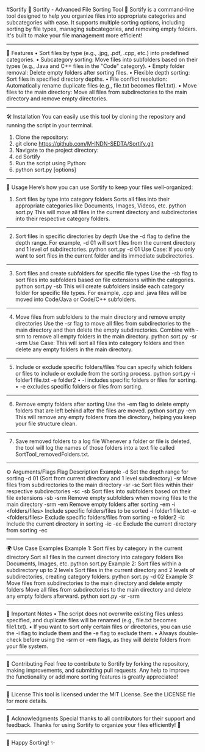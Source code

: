 #Sortify
📂 Sortify - Advanced File Sorting Tool 🧹
Sortify is a command-line tool designed to help you organize files into appropriate categories and subcategories with ease. It supports multiple sorting options, including sorting by file types, managing subcategories, and removing empty folders. It's built to make your file management more efficient!
________________________________________
🚀 Features
•	Sort files by type (e.g., .jpg, .pdf, .cpp, etc.) into predefined categories.
•	Subcategory sorting: Move files into subfolders based on their types (e.g., Java and C++ files in the "Code" category).
•	Empty folder removal: Delete empty folders after sorting files.
•	Flexible depth sorting: Sort files in specified directory depths.
•	File conflict resolution: Automatically rename duplicate files (e.g., file.txt becomes file1.txt).
•	Move files to the main directory: Move all files from subdirectories to the main directory and remove empty directories.
________________________________________
🛠️ Installation
You can easily use this tool by cloning the repository and running the script in your terminal.
1.	Clone the repository:
2.	git clone https://github.com/M-INDN-SEDTA/Sortify.git
3.	Navigate to the project directory:
4.	cd Sortify
5.	Run the script using Python:
6.	python sort.py [options]
________________________________________
📑 Usage
Here’s how you can use Sortify to keep your files well-organized:
1. Sort files by type into category folders
Sorts all files into their appropriate categories like Documents, Images, Videos, etc.
python sort.py
This will move all files in the current directory and subdirectories into their respective category folders.
________________________________________
2. Sort files in specific directories by depth
Use the -d flag to define the depth range. For example, -d 01 will sort files from the current directory and 1 level of subdirectories.
python sort.py -d 01
Use Case: If you only want to sort files in the current folder and its immediate subdirectories.
________________________________________
3. Sort files and create subfolders for specific file types
Use the -sb flag to sort files into subfolders based on file extensions within the categories.
python sort.py -sb
This will create subfolders inside each category folder for specific file types. For example, .cpp and .java files will be moved into Code/Java or Code/C++ subfolders.
________________________________________
4. Move files from subfolders to the main directory and remove empty directories
Use the -sr flag to move all files from subdirectories to the main directory and then delete the empty subdirectories. Combine with -srm to remove all empty folders in the main directory.
python sort.py -sr -srm
Use Case: This will sort all files into category folders and then delete any empty folders in the main directory.
________________________________________
5. Include or exclude specific folders/files
You can specify which folders or files to include or exclude from the sorting process.
python sort.py -i folder1 file.txt -e folder2
•	-i includes specific folders or files for sorting.
•	-e excludes specific folders or files from sorting.
________________________________________
6. Remove empty folders after sorting
Use the -em flag to delete empty folders that are left behind after the files are moved.
python sort.py -em
This will remove any empty folders from the directory, helping you keep your file structure clean.
________________________________________
7. Save removed folders to a log file
Whenever a folder or file is deleted, the tool will log the names of those folders into a text file called SortTool_removedFolders.txt.
________________________________________
⚙️ Arguments/Flags
Flag	Description	Example
-d <depth>	Set the depth range for sorting	-d 01 (Sort from current directory and 1 level subdirectory)
-sr	Move files from subdirectories to the main directory	-sr
-sc	Sort files within their respective subdirectories	-sc
-sb	Sort files into subfolders based on their file extensions	-sb
-srm	Remove empty subfolders when moving files to the main directory	-srm
-em	Remove empty folders after sorting	-em
-i <folders/files>	Include specific folders/files to be sorted	-i folder1 file.txt
-e <folders/files>	Exclude specific folders/files from sorting	-e folder2
-ic	Include the current directory in sorting	-ic
-ec	Exclude the current directory from sorting	-ec
________________________________________
🌍 Use Case Examples
Example 1: Sort files by category in the current directory
Sort all files in the current directory into category folders like Documents, Images, etc.
python sort.py
Example 2: Sort files within a subdirectory up to 2 levels
Sort files in the current directory and 2 levels of subdirectories, creating category folders.
python sort.py -d 02
Example 3: Move files from subdirectories to the main directory and delete empty folders
Move all files from subdirectories to the main directory and delete any empty folders afterward.
python sort.py -sr -srm
________________________________________
📝 Important Notes
•	The script does not overwrite existing files unless specified, and duplicate files will be renamed (e.g., file.txt becomes file1.txt).
•	If you want to sort only certain files or directories, you can use the -i flag to include them and the -e flag to exclude them.
•	Always double-check before using the -srm or -em flags, as they will delete folders from your file system.
________________________________________
🎉 Contributing
Feel free to contribute to Sortify by forking the repository, making improvements, and submitting pull requests. Any help to improve the functionality or add more sorting features is greatly appreciated!
________________________________________
📄 License
This tool is licensed under the MIT License. See the LICENSE file for more details.
________________________________________
🙏 Acknowledgments
Special thanks to all contributors for their support and feedback. Thanks for using Sortify to organize your files efficiently! 🙌
________________________________________
🧹 Happy Sorting! ✨

